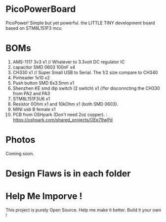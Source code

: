 # PicoPowerBoard
PicoPower! Simple but yet powerful. the LITTLE TINY development board based on STM8L151F3 mcu


BOMs
=

1. AMS-1117 3v3 x1 // Whatever to 3.3volt DC regulator IC
2. capacitor SMD 0603 100nF x4 
3. CH330 x1 // Super Small USB to Serial. The 1/2 size compare to CH340
4. Pinheader 1x10 x2
5. Push button SMD 6x3.5mm x1
6. Shenzhen KE smd dip switch (2 switch) x1 //for disconncting the CH330 from PA2 and PA3
7. STM8L151F3U6 x1
8. Resistor 0Ohm x1 and 10kOhm x1 (both SMD 0603).
9. MINI usb B female x1
10. PCB from OSHpark (Don't need 2oz copper). : https://oshpark.com/shared_projects/OEe79wPd

Photos
=

Coming soon.

Design Flaws is in each folder 
=

# Help Me Imporve !

This project is purely Open Source. Help me make it better. Build it your own !
